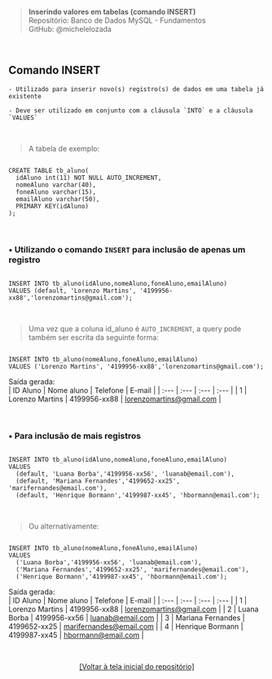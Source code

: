 > **Inserindo valores em tabelas (comando INSERT)**  
> Repositório: Banco de Dados MySQL - Fundamentos  
> GitHub: @michelelozada
&nbsp;
     
&nbsp;  
## Comando INSERT
```
- Utilizado para inserir novo(s) registro(s) de dados em uma tabela já existente  

- Deve ser utilizado em conjunto com a cláusula `INTO` e a cláusula `VALUES`  
```

&nbsp;

> A tabela de exemplo:

```mysql

CREATE TABLE tb_aluno(
  idAluno int(11) NOT NULL AUTO_INCREMENT,
  nomeAluno varchar(40),
  foneAluno varchar(15),
  emailAluno varchar(50),
  PRIMARY KEY(idAluno)
);
```

&nbsp;

### • Utilizando o comando `INSERT` para inclusão de apenas um registro
```mysql

INSERT INTO tb_aluno(idAluno,nomeAluno,foneAluno,emailAluno) 
VALUES (default, 'Lorenzo Martins', '4199956-xx88','lorenzomartins@gmail.com');
```

&nbsp;    

> Uma vez que a coluna id_aluno é `AUTO_INCREMENT`, a query pode também ser escrita da seguinte forma: 
```mysql

INSERT INTO tb_aluno(nomeAluno,foneAluno,emailAluno) 
VALUES ('Lorenzo Martins', '4199956-xx88','lorenzomartins@gmail.com');
```

Saída gerada:  
| ID Aluno | Nome aluno         | Telefone      | E-mail                   |
| :---     | :---               | :---          | :---                     |
| 1	       | Lorenzo Martins    | 4199956-xx88  | lorenzomartins@gmail.com |

&nbsp;
     
### • Para inclusão de mais registros
```mysql

INSERT INTO tb_aluno(idAluno,nomeAluno,foneAluno,emailAluno) 
VALUES 
  (default, 'Luana Borba','4199956-xx56', 'luanab@email.com'),
  (default, 'Mariana Fernandes','4199652-xx25', 'marifernandes@email.com'),
  (default, 'Henrique Bormann','4199987-xx45', 'hbormann@email.com');
```

&nbsp;   

> Ou alternativamente: 

```mysql

INSERT INTO tb_aluno(nomeAluno,foneAluno,emailAluno) 
VALUES 
  ('Luana Borba','4199956-xx56', 'luanab@email.com'),
  ('Mariana Fernandes','4199652-xx25', 'marifernandes@email.com'),
  ('Henrique Bormann','4199987-xx45', 'hbormann@email.com');
```

Saída gerada:  
| ID Aluno | Nome aluno         | Telefone      | E-mail                   |
| :---     | :---               | :---          | :---                     |
| 1	       | Lorenzo Martins    | 4199956-xx88  | lorenzomartins@gmail.com |
| 2	       | Luana Borba	      | 4199956-xx56	| luanab@email.com     |
| 3	       | Mariana Fernandes	| 4199652-xx25	| marifernandes@email.com  | 
| 4	       | Henrique Bormann  	| 4199987-xx45	| hbormann@email.com       |

&nbsp;

<div align="center">
<a href="https://github.com/michelelozada/MySQL-Study-Notes">[Voltar à tela inicial do repositório]</a>
</div>